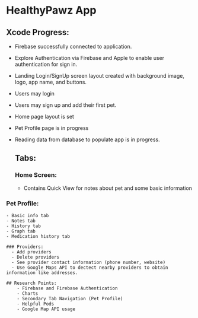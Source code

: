 # HealthyPawz App  
## Xcode Progress:  
- Firebase successfully connected to application.  
- Explore Authentication via Firebase and Apple to enable user authentication for sign in.  
- Landing Login/SignUp screen layout created with background image, logo, app name, and buttons. 
- Users may login
- Users may sign up and add their first pet.
- Home page layout is set
- Pet Profile page is in progress
- Reading data from database to populate app is in progress. 
  
  ## Tabs:  
  ### Home Screen:  
  - Contains Quick View for notes about pet and some basic information  
    
 ### Pet Profile:  
    - Basic info tab  
    - Notes tab  
    - History tab  
    - Graph tab  
    - Medication history tab  
      
    ### Providers:  
      - Add providers  
      - Delete providers  
      - See provider contact information (phone number, website)  
      - Use Google Maps API to dectect nearby providers to obtain information like addresses.  
        
    ## Research Points:  
        - Firebase and Firebase Authentication  
        - Charts  
        - Secondary Tab Navigation (Pet Profile)  
        - Helpful Pods  
        - Google Map API usage

